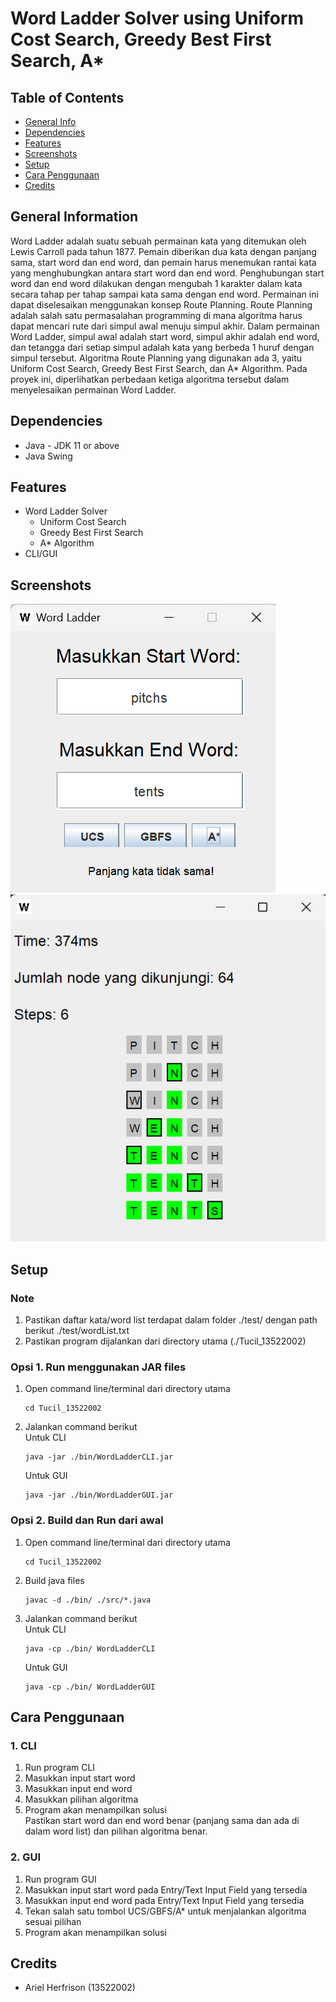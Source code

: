 # Word Ladder Solver using Uniform Cost Search, Greedy Best First Search, A*

## Table of Contents
* [General Info](#general-information)
* [Dependencies](#dependencies)
* [Features](#features)
* [Screenshots](#screenshots)
* [Setup](#setup)
* [Cara Penggunaan](#cara-penggunaan)
* [Credits](#credits)

## General Information
Word Ladder adalah suatu sebuah permainan kata yang ditemukan oleh Lewis Carroll pada tahun 1877. Pemain diberikan dua kata dengan panjang sama, start word dan end word, dan pemain harus menemukan rantai kata yang menghubungkan antara start word dan end word. Penghubungan start word dan end word dilakukan dengan mengubah 1 karakter dalam kata secara tahap per tahap sampai kata sama dengan end word. Permainan ini dapat diselesaikan menggunakan konsep Route Planning. Route Planning adalah salah satu permasalahan programming di mana algoritma harus dapat mencari rute dari simpul awal menuju simpul akhir. Dalam permainan Word Ladder, simpul awal adalah start word, simpul akhir adalah end word, dan tetangga dari setiap simpul adalah kata yang berbeda 1 huruf dengan simpul tersebut. Algoritma Route Planning yang digunakan ada 3, yaitu Uniform Cost Search, Greedy Best First Search, dan A* Algorithm. Pada proyek ini, diperlihatkan perbedaan ketiga algoritma tersebut dalam menyelesaikan permainan Word Ladder.

## Dependencies
- Java - JDK 11 or above
- Java Swing

## Features
- Word Ladder Solver
  - Uniform Cost Search
  - Greedy Best First Search
  - A* Algorithm
- CLI/GUI

## Screenshots
![GUI_Main_Menu](./test/GUI_2.png)
![GUI_Solution_Menu](./test/GUI_1.png)

## Setup
### Note
1. Pastikan daftar kata/word list terdapat dalam folder ./test/ dengan path berikut ./test/wordList.txt
2. Pastikan program dijalankan dari directory utama (./Tucil_13522002)

### Opsi 1. Run menggunakan JAR files
1. Open command line/terminal dari directory utama
   ```
   cd Tucil_13522002
   ```
2. Jalankan command berikut <br>
   Untuk CLI 
   ```
   java -jar ./bin/WordLadderCLI.jar
   ```
   Untuk GUI
   ```
   java -jar ./bin/WordLadderGUI.jar
   ```

### Opsi 2. Build dan Run dari awal
1. Open command line/terminal dari directory utama
   ```
   cd Tucil_13522002
   ```
2. Build java files
   ```
   javac -d ./bin/ ./src/*.java
   ```
3. Jalankan command berikut <br>
   Untuk CLI
   ```
   java -cp ./bin/ WordLadderCLI
   ```
   Untuk GUI
   ```
   java -cp ./bin/ WordLadderGUI
   ```

## Cara Penggunaan
### 1. CLI
1. Run program CLI
2. Masukkan input start word
3. Masukkan input end word
4. Masukkan pilihan algoritma
5. Program akan menampilkan solusi <br>
Pastikan start word dan end word benar (panjang sama dan ada di dalam word list) dan pilihan algoritma benar.

### 2. GUI
1. Run program GUI
2. Masukkan input start word pada Entry/Text Input Field yang tersedia
3. Masukkan input end word pada Entry/Text Input Field yang tersedia
4. Tekan salah satu tombol UCS/GBFS/A* untuk menjalankan algoritma sesuai pilihan
5. Program akan menampilkan solusi

## Credits
- Ariel Herfrison (13522002)
